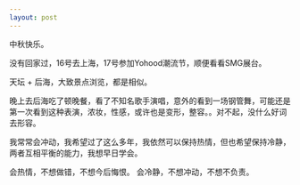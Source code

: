 ```yaml
---
layout: post
---
```


中秋快乐。

没有回家过，16号去上海，17号参加Yohood潮流节，顺便看看SMG展台。

天坛 + 后海，大致景点浏览，都是相似。

晚上去后海吃了顿晚餐，看了不知名歌手演唱，意外的看到一场钢管舞，可能还是第一次看到这种表演，浓妆，性感，或许也是变形，整容。。对不起，没什么好词去形容。

我常常会冲动，我希望过了这么多年，我依然可以保持热情，但也希望保持冷静，两者互相平衡的能力，我想早日学会。

会热情，不想做错，不想今后悔恨。
会冷静，不想冲动，不想不负责。